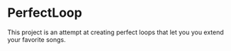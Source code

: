 # PerfectLoop
This project is an attempt at creating perfect loops that let you you extend your favorite songs.
